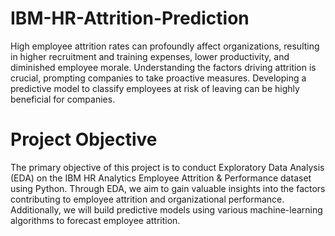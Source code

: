 # IBM-HR-Attrition-Prediction

High employee attrition rates can profoundly affect organizations, resulting in higher recruitment and training expenses, lower productivity, and diminished employee morale. Understanding the factors driving attrition is crucial, prompting companies to take proactive measures. Developing a predictive model to classify employees at risk of leaving can be highly beneficial for companies.


# Project Objective
The primary objective of this project is to conduct Exploratory Data Analysis (EDA) on the IBM HR Analytics Employee Attrition & Performance dataset using Python. Through EDA, we aim to gain valuable insights into the factors contributing to employee attrition and organizational performance. Additionally, we will build predictive models using various machine-learning algorithms to forecast employee attrition.
